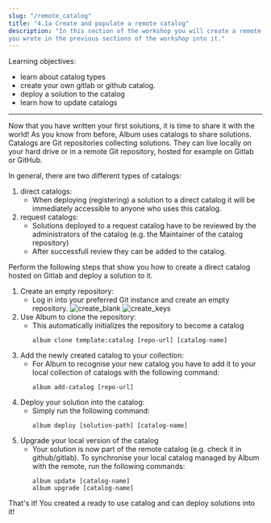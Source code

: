 ```yaml
---
slug: "/remote_catalog"
title: "4.1a Create and populate a remote catalog"
description: "In this section of the workshop you will create a remote catalog living on Gitlab and deploy the solution
you wrote in the previous sections of the workshop into it."
---
```

Learning objectives:
- learn about catalog types
- create your own gitlab or github catalog.
- deploy a solution to the catalog
- learn how to update catalogs
---

Now that you have written your first solutions, it is time to share it with the world!
As you know from before, Album uses catalogs to share solutions.
Catalogs are Git repositories collecting solutions.
They can live locally on your hard drive or in a remote Git repository, hosted for example on Gitlab or GitHub. 

In general, there are two different types of catalogs:

1. direct catalogs:
    - When deploying (registering) a solution to a direct catalog it will be immediately accessible to anyone who uses this catalog.
2. request catalogs:
    - Solutions deployed to a request catalog have to be reviewed by the administrators of the catalog (e.g. the Maintainer of the catalog
      repository)
    - After successfull review they can be added to the catalog.

Perform the following steps that show you how to create a direct catalog hosted on Gitlab and deploy a solution to it.

1. Create an empty repository:
    - Log in into your preferred Git instance and create an empty repository.
      ![create_blank](https://gitlab.com/album-app/album-workshop/-/raw/main/static/choose_blank_circle.jpg)
      ![create_keys](https://gitlab.com/album-app/album-workshop/-/raw/main/static/new_repo_creation_fields.jpg)
2. Use Album to clone the repository:
    - This automatically initializes the repository to become a catalog
      ```
      album clone template:catalog [repo-url] [catalog-name]
      ```
3. Add the newly created catalog to your collection:
    - For Album to recognise your new catalog you have to add it to your local collection of catalogs with the following
      command:
      ```
      album add-catalog [repo-url]
      ```
4. Deploy your solution into the catalog:
    - Simply run the following command:
      ```
      album deploy [solution-path] [catalog-name]
      ```
5. Upgrade your local version of the catalog
    - Your solution is now part of the remote catalog (e.g. check it in github/gitlab). To synchronise
      your local catalog managed by Album with the remote, run the following commands:
      ```
      album update [catalog-name]
      album upgrade [catalog-name]
      ```
      
That's it! You created a ready to use catalog and can deploy solutions into it! 
